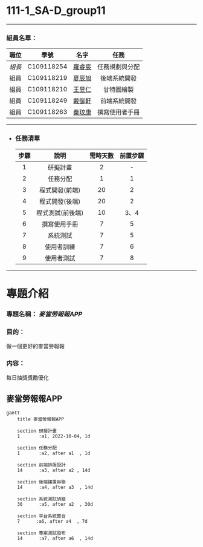# 111-1_SA-D_group11  

---  

### 組員名單：  

| 職位 | 學號 | 名字 | 任務 |
| :--: | :--: | :--: | :---: |
| *組長* | C109118254 |[羅睿宸]() | 任務規劃與分配 |
| 組員 | C109118219 | [夏辰旭](https://github.com/sean89858448/SA-D/blob/main/README.md) | 後端系統開發 |
| 組員 | C109118210 | [王昱仁]() | 甘特圖繪製 |
| 組員 | C109118249 | [戴御軒](https://github.com/BEnser16/2022-3B.git) | 前端系統開發 |
| 組員 | C109118263 | [秦玟康]() | 撰寫使用者手冊 |

---

+ ### 任務清單
    
    | **步驟** | **說明** | **需時天數** | **前置步驟** |
    | :---: | :---: | :---: | :---: |
    | 1 | 研擬計畫 | 2 | - |
    | 2 | 任務分配 | 1 | 1 |
    | 3 | 程式開發(前端) | 20 | 2 |
    | 4 | 程式開發(後端) | 20 | 2 |
    | 5 | 程式測試(前後端) | 10 | 3、4 |
    | 6 | 撰寫使用手冊 | 7 | 5 |
    | 7 | 系統測試 | 7 | 5 |
    | 8 | 使用者訓練 | 7 | 6 |
    | 9 | 使用者測試 | 7 | 8 |
    
---

# 專題介紹
### 專題名稱： *麥當勞報報APP*
### 目的：
做一個更好的麥當勞報報
### 内容：
每日抽獎獎勵優化

## 麥當勞報報APP
```mermaid
gantt
    title 麥當勞報報APP
    
    section 研擬計畫
    1       :a1, 2022-10-04, 1d
   
    section 任務分配
    1       :a2, after a1  , 1d
    
    section 前端排版設計
    14      :a3, after a2 , 14d
    
    section 後端建置串聯
    14      :a4, after a3  , 14d
    
    section 系統測試偵錯
    30      :a5, after a2  , 30d
    
    section 平台系統整合
    7      :a6, after a4  , 7d
    
    section 專案測試發布
    14      :a7, after a6  , 14d
   
```
